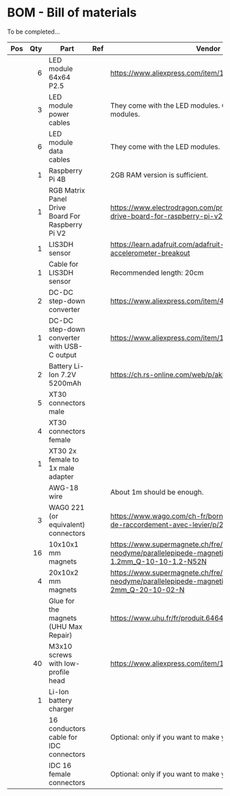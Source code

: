BOM - Bill of materials
=======================

To be completed...

| Pos | Qty | Part                                             | Ref | Vendor                                                                                                           | Price |
|-----|----:|--------------------------------------------------|-----|------------------------------------------------------------------------------------------------------------------|-------|
|     |   6 | LED module 64x64 P2.5                            |     | https://www.aliexpress.com/item/1005005288970879.html                                                            |       |
|     |   3 | LED module power cables                          |     | They come with the LED modules. One cable is for two modules.                                                    |       |
|     |   6 | LED module data cables                           |     | They come with the LED modules.                                                                                  |       |
|     |   1 | Raspberry Pi 4B                                  |     | 2GB RAM version is sufficient.                                                                                   |       |
|     |   1 | RGB Matrix Panel Drive Board For Raspberry Pi V2 |     | https://www.electrodragon.com/product/rgb-matrix-panel-drive-board-for-raspberry-pi-v2/                          |       |
|     |   1 | LIS3DH sensor                                    |     | https://learn.adafruit.com/adafruit-lis3dh-triple-axis-accelerometer-breakout                                    |       |
|     |   1 | Cable for LIS3DH sensor                          |     | Recommended length: 20cm                                                                                         |       |
|     |   2 | DC-DC step-down converter                        |     | https://www.aliexpress.com/item/4001313603033.html                                                               |       |
|     |   1 | DC-DC step-down converter with USB-C output      |     | https://www.aliexpress.com/item/1005005821935763.html                                                            |       |
|     |   2 | Battery Li-Ion 7.2V 5200mAh                      |     | https://ch.rs-online.com/web/p/akkupacks/8114696                                                                 |       |
|     |   5 | XT30 connectors male                             |     |                                                                                                                  |       |
|     |   4 | XT30 connectors female                           |     |                                                                                                                  |       |
|     |   1 | XT30 2x female to 1x male adapter                |     |                                                                                                                  |       |
|     |     | AWG-18 wire                                      |     | About 1m should be enough.                                                                                       |       |
|     |   3 | WAG0 221 (or equivalent) connectors              |     | https://www.wago.com/ch-fr/bornes-d-installation/borne-de-raccordement-avec-levier/p/221-415                     |       |
|     |  16 | 10x10x1 mm magnets                               |     | https://www.supermagnete.ch/fre/aimants-bloc-neodyme/parallelepipede-magnetique-10mm-10mm-1.2mm_Q-10-10-1.2-N52N |       |
|     |   4 | 20x10x2 mm magnets                               |     | https://www.supermagnete.ch/fre/aimants-bloc-neodyme/parallelepipede-magnetique-20mm-10mm-2mm_Q-20-10-02-N       |       |
|     |     | Glue for the magnets (UHU Max Repair)            |     | https://www.uhu.fr/fr/produit.64641                                                                              |       |
|     |  40 | M3x10 screws with low-profile head               |     | https://www.aliexpress.com/item/1005002106128666.html                                                            |       |
|     |   1 | Li-Ion battery charger                           |     |                                                                                                                  |       |
|     |     | 16 conductors cable for IDC connectors           |     | Optional: only if you want to make your own data cables.                                                         |       |
|     |     | IDC 16 female connectors                         |     | Optional: only if you want to make your own data cables.                                                         |       |


